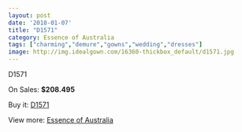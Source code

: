 ```yaml
---
layout: post
date: '2018-01-07'
title: "D1571"
category: Essence of Australia
tags: ["charming","demure","gowns","wedding","dresses"]
image: http://img.idealgown.com/16360-thickbox_default/d1571.jpg
---
```

D1571

On Sales: **$208.495**
<a href="https://www.idealgown.com/en/essence-of-australia/6520-d1571.html"><amp-img layout="responsive" width="600" height="600" src="//img.idealgown.com/16360-thickbox_default/d1571.jpg" alt="D1571 0" /></a>
<a href="https://www.idealgown.com/en/essence-of-australia/6520-d1571.html"><amp-img layout="responsive" width="600" height="600" src="//img.idealgown.com/16362-thickbox_default/d1571.jpg" alt="D1571 1" /></a>
<a href="https://www.idealgown.com/en/essence-of-australia/6520-d1571.html"><amp-img layout="responsive" width="600" height="600" src="//img.idealgown.com/16361-thickbox_default/d1571.jpg" alt="D1571 2" /></a>

Buy it: [D1571](https://www.idealgown.com/en/essence-of-australia/6520-d1571.html "D1571")

View more: [Essence of Australia](https://www.idealgown.com/en/96-essence-of-australia "Essence of Australia")